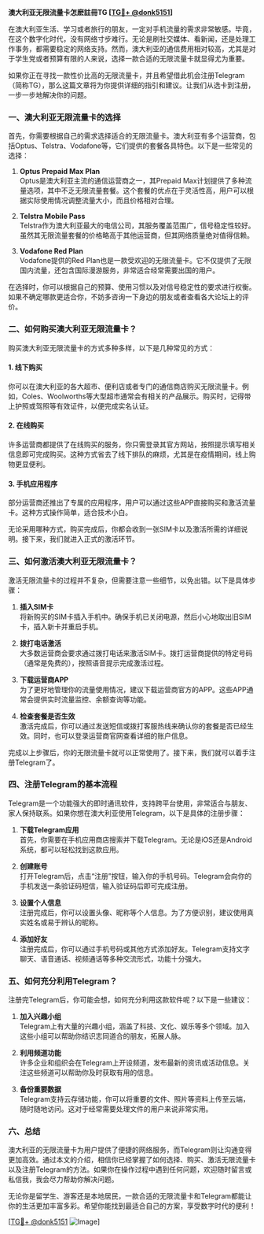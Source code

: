 **澳大利亚无限流量卡怎麽註冊TG [[TG💪+ @donk5151](https://t.me/s/donk5151)]**

在澳大利亚生活、学习或者旅行的朋友，一定对手机流量的需求非常敏感。毕竟，在这个数字化时代，没有网络寸步难行。无论是刷社交媒体、看新闻，还是处理工作事务，都需要稳定的网络支持。然而，澳大利亚的通信费用相对较高，尤其是对于学生党或者预算有限的人来说，选择一款合适的无限流量卡就显得尤为重要。

如果你正在寻找一款性价比高的无限流量卡，并且希望借此机会注册Telegram（简称TG），那么这篇文章将为你提供详细的指引和建议。让我们从选卡到注册，一步一步地解决你的问题。

### 一、澳大利亚无限流量卡的选择

首先，你需要根据自己的需求选择适合的无限流量卡。澳大利亚有多个运营商，包括Optus、Telstra、Vodafone等，它们提供的套餐各具特色。以下是一些常见的选择：

1. **Optus Prepaid Max Plan**  
   Optus是澳大利亚主流的通信运营商之一，其Prepaid Max计划提供了多种流量选项，其中不乏无限流量套餐。这个套餐的优点在于灵活性高，用户可以根据实际使用情况调整流量大小，而且价格相对合理。

2. **Telstra Mobile Pass**  
   Telstra作为澳大利亚最大的电信公司，其服务覆盖范围广，信号稳定性较好。虽然其无限流量套餐的价格略高于其他运营商，但其网络质量绝对值得信赖。

3. **Vodafone Red Plan**  
   Vodafone提供的Red Plan也是一款受欢迎的无限流量卡。它不仅提供了无限国内流量，还包含国际漫游服务，非常适合经常需要出国的用户。

在选择时，你可以根据自己的预算、使用习惯以及对信号稳定性的要求进行权衡。如果不确定哪款更适合你，不妨多咨询一下身边的朋友或者查看各大论坛上的评价。

### 二、如何购买澳大利亚无限流量卡？

购买澳大利亚无限流量卡的方式多种多样，以下是几种常见的方式：

#### 1. 线下购买
你可以在澳大利亚的各大超市、便利店或者专门的通信商店购买无限流量卡。例如，Coles、Woolworths等大型超市通常会有相关的产品展示。购买时，记得带上护照或驾照等有效证件，以便完成实名认证。

#### 2. 在线购买
许多运营商都提供了在线购买的服务，你只需登录其官方网站，按照提示填写相关信息即可完成购买。这种方式省去了线下排队的麻烦，尤其是在疫情期间，线上购物更显便利。

#### 3. 手机应用程序
部分运营商还推出了专属的应用程序，用户可以通过这些APP直接购买和激活流量卡。这种方式操作简单，适合技术小白。

无论采用哪种方式，购买完成后，你都会收到一张SIM卡以及激活所需的详细说明。接下来，我们就进入正式的激活环节。

### 三、如何激活澳大利亚无限流量卡？

激活无限流量卡的过程并不复杂，但需要注意一些细节，以免出错。以下是具体步骤：

1. **插入SIM卡**  
   将新购买的SIM卡插入手机中。确保手机已关闭电源，然后小心地取出旧SIM卡，插入新卡并重启手机。

2. **拨打电话激活**  
   大多数运营商会要求通过拨打电话来激活SIM卡。拨打运营商提供的特定号码（通常是免费的），按照语音提示完成激活过程。

3. **下载运营商APP**  
   为了更好地管理你的流量使用情况，建议下载运营商官方的APP。这些APP通常会提供实时流量监控、余额查询等功能。

4. **检查套餐是否生效**  
   激活完成后，你可以通过发送短信或拨打客服热线来确认你的套餐是否已经生效。同时，也可以登录运营商官网查看详细的账户信息。

完成以上步骤后，你的无限流量卡就可以正常使用了。接下来，我们就可以着手注册Telegram了。

### 四、注册Telegram的基本流程

Telegram是一个功能强大的即时通讯软件，支持跨平台使用，非常适合与朋友、家人保持联系。如果你想在澳大利亚使用Telegram，以下是具体的注册步骤：

1. **下载Telegram应用**  
   首先，你需要在手机应用商店搜索并下载Telegram。无论是iOS还是Android系统，都可以轻松找到这款应用。

2. **创建账号**  
   打开Telegram后，点击“注册”按钮，输入你的手机号码。Telegram会向你的手机发送一条验证码短信，输入验证码后即可完成注册。

3. **设置个人信息**  
   注册完成后，你可以设置头像、昵称等个人信息。为了方便识别，建议使用真实姓名或易于辨认的昵称。

4. **添加好友**  
   注册完成后，你可以通过手机号码或其他方式添加好友。Telegram支持文字聊天、语音通话、视频通话等多种交流形式，功能十分强大。

### 五、如何充分利用Telegram？

注册完Telegram后，你可能会想，如何充分利用这款软件呢？以下是一些建议：

1. **加入兴趣小组**  
   Telegram上有大量的兴趣小组，涵盖了科技、文化、娱乐等多个领域。加入这些小组可以帮助你结识志同道合的朋友，拓展人脉。

2. **利用频道功能**  
   许多企业和组织会在Telegram上开设频道，发布最新的资讯或活动信息。关注这些频道可以帮助你及时获取有用的信息。

3. **备份重要数据**  
   Telegram支持云存储功能，你可以将重要的文件、照片等资料上传至云端，随时随地访问。这对于经常需要处理文件的用户来说非常实用。

### 六、总结

澳大利亚的无限流量卡为用户提供了便捷的网络服务，而Telegram则让沟通变得更加高效。通过本文的介绍，相信你已经掌握了如何选择、购买、激活无限流量卡以及注册Telegram的方法。如果你在操作过程中遇到任何问题，欢迎随时留言或私信我，我会尽力帮助你解决问题。

无论你是留学生、游客还是本地居民，一款合适的无限流量卡和Telegram都能让你的生活更加丰富多彩。希望你能找到最适合自己的方案，享受数字时代的便利！

[[TG💪+ @donk5151](https://t.me/s/donk5151) ![Image](https://i.postimg.cc/rwNCRYN7/Snipaste-2025-04-30-17-27-05.png)]